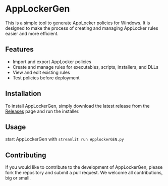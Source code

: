 # AppLockerGen

This is a simple tool to generate AppLocker policies for Windows. It is designed to make the process of creating and managing AppLocker rules easier and more efficient.

## Features
- Import and export AppLocker policies
- Create and manage rules for executables, scripts, installers, and DLLs
- View and edit existing rules
- Test policies before deployment

## Installation
To install AppLockerGen, simply download the latest release from the [Releases](https://github.com/yourusername/AppLockerGen/releases) page and run the installer.

## Usage

start  AppLockerGen with `streamlit run ApplockerGEN.py`

## Contributing
If you would like to contribute to the development of AppLockerGen, please fork the repository and submit a pull request. We welcome all contributions, big or small.
